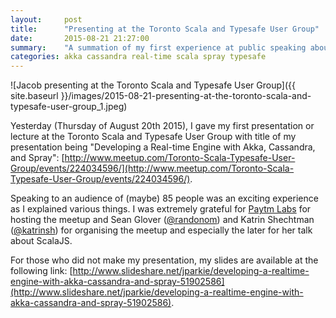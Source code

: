```yaml
---
layout:     post
title:      "Presenting at the Toronto Scala and Typesafe User Group"
date:       2015-08-21 21:27:00
summary:    "A summation of my first experience at public speaking about 'Developing a Real-time Engine with Akka, Cassandra, and Spray'."
categories: akka cassandra real-time scala spray typesafe
---
```


![Jacob presenting at the Toronto Scala and Typesafe User Group]({{ site.baseurl }}/images/2015-08-21-presenting-at-the-toronto-scala-and-typesafe-user-group_1.jpeg)

Yesterday (Thursday of August 20th 2015), I gave my first presentation or lecture at the Toronto Scala and Typesafe User Group with title of my presentation being "Developing a Real-time Engine with Akka, Cassandra, and Spray": [http://www.meetup.com/Toronto-Scala-Typesafe-User-Group/events/224034596/](http://www.meetup.com/Toronto-Scala-Typesafe-User-Group/events/224034596/).

Speaking to an audience of (maybe) 85 people was an exciting experience as I explained various things. I was extremely grateful for [Paytm Labs](http://paytmlabs.com/) for hosting the meetup and Sean Glover ([@randonom](https://twitter.com/randonom)) and Katrin Shechtman ([@katrinsh](https://twitter.com/katrinsh)) for organising the meetup and especially the later for her talk about ScalaJS.

For those who did not make my presentation, my slides are available at the following link: [http://www.slideshare.net/jparkie/developing-a-realtime-engine-with-akka-cassandra-and-spray-51902586](http://www.slideshare.net/jparkie/developing-a-realtime-engine-with-akka-cassandra-and-spray-51902586).
